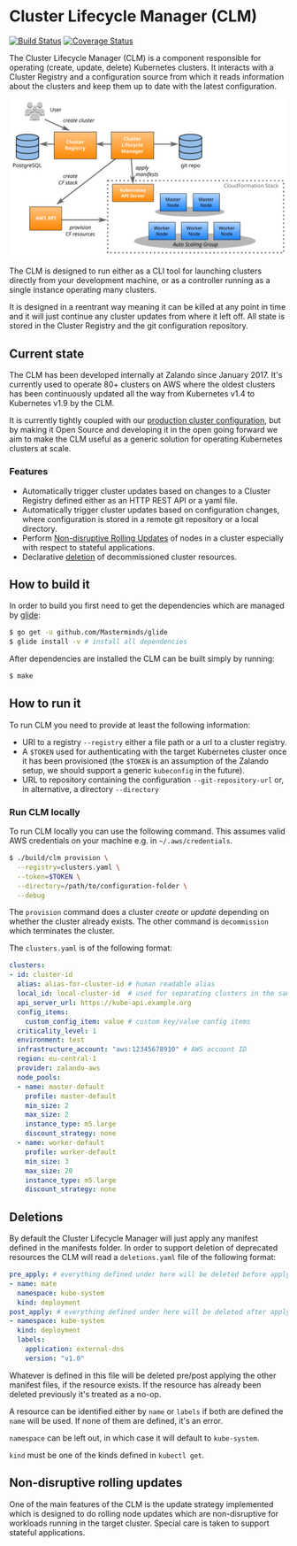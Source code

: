 # Cluster Lifecycle Manager (CLM)

[![Build Status](https://travis-ci.org/zalando-incubator/cluster-lifecycle-manager.svg?branch=master)](https://travis-ci.org/zalando-incubator/cluster-lifecycle-manager)
[![Coverage Status](https://coveralls.io/repos/github/zalando-incubator/cluster-lifecycle-manager/badge.svg?branch=master)](https://coveralls.io/github/zalando-incubator/cluster-lifecycle-manager?branch=master)

The Cluster Lifecycle Manager (CLM) is a component responsible for operating
(create, update, delete) Kubernetes clusters. It interacts with a Cluster
Registry and a configuration source from which it reads information about the
clusters and keep them up to date with the latest configuration.

![clm](docs/images/cluster-lifecycle-manager.svg)

The CLM is designed to run either as a CLI tool for launching clusters directly
from your development machine, or as a controller running as a single instance
operating many clusters.

It is designed in a reentrant way meaning it can be killed at any point in time
and it will just continue any cluster updates from where it left off. All state
is stored in the Cluster Registry and the git configuration repository.

## Current state

The CLM has been developed internally at Zalando since January 2017. It's
currently used to operate 80+ clusters on AWS where the oldest clusters has
been continuously updated all the way from Kubernetes v1.4 to Kubernetes v1.9
by the CLM.

It is currently tightly coupled with our [production cluster
configuration](https://github.com/zalando-incubator/kubernetes-on-aws), but by
making it Open Source and developing it in the open going forward we aim to
make the CLM useful as a generic solution for operating Kubernetes clusters at
scale.

### Features

* Automatically trigger cluster updates based on changes to a Cluster Registry
  defined either as an HTTP REST API or a yaml file.
* Automatically trigger cluster updates based on configuration changes, where
  configuration is stored in a remote git repository or a local directory.
* Perform [Non-disruptive Rolling Updates](#non-disruptive-rolling-updates) of
  nodes in a cluster especially with respect to stateful applications.
* Declarative [deletion](#deletions) of decommissioned cluster resources.

## How to build it

In order to build you first need to get the dependencies which are managed by
[glide](https://github.com/Masterminds/glide):

```sh
$ go get -u github.com/Masterminds/glide
$ glide install -v # install all dependencies
```

After dependencies are installed the CLM can be built simply by running:

```sh
$ make
```

## How to run it

To run CLM you need to provide at least the following information:

* URI to a registry `--registry` either a file path or a url to a cluster
  registry.
* A `$TOKEN` used for authenticating with the target Kubernetes cluster once it
  has been provisioned (the `$TOKEN` is an assumption of the Zalando setup, we
  should support a generic `kubeconfig` in the future).
* URL to repository containing the configuration `--git-repository-url` or, in
  alternative, a directory `--directory`

### Run CLM locally

To run CLM locally you can use the following command. This assumes valid AWS
credentials on your machine e.g. in `~/.aws/credentials`.

```sh
$ ./build/clm provision \
  --registry=clusters.yaml \
  --token=$TOKEN \
  --directory=/path/to/configuration-folder \
  --debug
```

The `provision` command does a cluster *create* or *update* depending on
whether the cluster already exists. The other command is `decommission` which
terminates the cluster.

The `clusters.yaml` is of the following format:

```yaml
clusters:
- id: cluster-id
  alias: alias-for-cluster-id # human readable alias
  local_id: local-cluster-id  # used for separating clusters in the same AWS account
  api_server_url: https://kube-api.example.org
  config_items:
    custom_config_item: value # custom key/value config items
  criticality_level: 1
  environment: test
  infrastructure_account: "aws:12345678910" # AWS account ID
  region: eu-central-1
  provider: zalando-aws
  node_pools:
  - name: master-default
    profile: master-default
    min_size: 2
    max_size: 2
    instance_type: m5.large
    discount_strategy: none
  - name: worker-default
    profile: worker-default
    min_size: 3
    max_size: 20
    instance_type: m5.large
    discount_strategy: none
```

## Deletions

By default the Cluster Lifecycle Manager will just apply any manifest defined
in the manifests folder. In order to support deletion of deprecated resources
the CLM will read a `deletions.yaml` file of the following format:

```yaml
pre_apply: # everything defined under here will be deleted before applying the manifests
- name: mate 
  namespace: kube-system
  kind: deployment
post_apply: # everything defined under here will be deleted after applying the manifests
- namespace: kube-system
  kind: deployment
  labels:
    application: external-dns
    version: "v1.0"
```

Whatever is defined in this file will be deleted pre/post applying the other
manifest files, if the resource exists. If the resource has already been
deleted previously it's treated as a no-op.

A resource can be identified either by `name` or `labels` if both are defined
the `name` will be used. If none of them are defined, it's an error.

`namespace` can be left out, in which case it will default to `kube-system`.

`kind` must be one of the kinds defined in `kubectl get`.


## Non-disruptive rolling updates

One of the main features of the CLM is the update strategy implemented which is
designed to do rolling node updates which are non-disruptive for workloads
running in the target cluster. Special care is taken to support stateful
applications.
